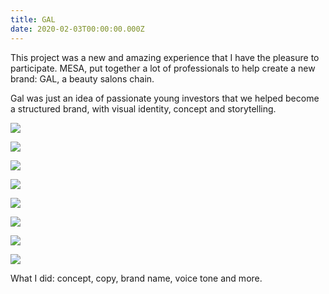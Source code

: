 ```yaml
---
title: GAL
date: 2020-02-03T00:00:00.000Z
---
```

<div class="post-container">
  <div class="text-idea">
This project was a new and amazing experience that I have the pleasure to participate. MESA, put together a lot of professionals to help create a new brand: GAL, a beauty salons chain. 

Gal was just an idea of passionate young investors that we helped become a structured brand, with visual identity, concept and storytelling. 

  </div>
  <div class="img-idea">

  ![](https://ucarecdn.com/4eee62d5-06b3-4ef4-9c40-913e09691edc/)

![](https://ucarecdn.com/9d408385-446e-47c5-bc0e-cb7fd76cfe69/)

![](https://ucarecdn.com/e91c010f-fdbe-4b64-a10c-1ca9e7b4fdde/)

  </div>
</div>

 <div class="grid-idea">

![](https://ucarecdn.com/f0868d31-b64f-497e-b92f-8e07129cfcf9/)

![](https://ucarecdn.com/4d306861-2b48-4bb4-b5c5-6e22e6694776/)

![](https://ucarecdn.com/1bc416ae-da64-480b-a3ae-c6ccac694d30/)

  </div>

![](https://ucarecdn.com/68427f0a-bbb9-4c25-8d5b-cc234133e532/)

![](https://ucarecdn.com/16d1c89c-8b9b-414e-9675-02fd5e46b7ba/)

What I did: concept, copy, brand name, voice tone and more.